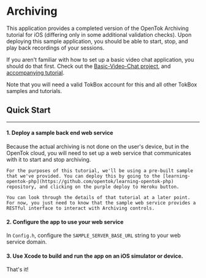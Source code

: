 Archiving
==================================

This application provides a completed version of the OpenTok Archiving tutorial for iOS (differing only in some additional validation checks). Upon deploying this sample application, you should be able to start, stop, and play back recordings of your sessions.

If you aren't familiar with how to set up a basic video chat application, you should do that first. Check out the [Basic-Video-Chat project](https://github.com/opentok/opentok-ios-sdk-samples/tree/develop/Basic-Video-Chat), and [accompanying tutorial](https://tokbox.com/developer/tutorials/ios/basic-video-chat/).

Note that you will need a valid TokBox account for this and all other TokBox samples and tutorials.

## Quick Start
-----------

#### 1. Deploy a sample back end web service
Because the actual archiving is not done on the user's device, but in the OpenTok cloud, you will need to set up a web service that communicates with it to start and stop archiving.

    For the purposes of this tutorial, we'll be using a pre-built sample that we've provided. You can deploy this by going to the [learning-opentok-php](https://github.com/opentok/learning-opentok-php) repository, and clicking on the purple deploy to Heroku button.

    You can look through the details of that tutorial at a later point. For now, you just need to know that the sample web service provides a RESTful interface to interact with Archiving controls.

#### 2. Configure the app to use your web service
In `Config.h`, configure the `SAMPLE_SERVER_BASE_URL` string to your web service domain.

#### 3. Use Xcode to build and run the app on an iOS simulator or device.
That's it!
